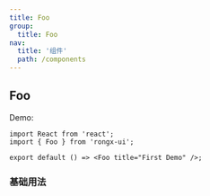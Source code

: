 ```yaml
---
title: Foo
group:
  title: Foo
nav:
  title: '组件'
  path: /components
---
```


## Foo

Demo:

```tsx
import React from 'react';
import { Foo } from 'rongx-ui';

export default () => <Foo title="First Demo" />;
```

### 基础用法

<code src="./demo/test.tsx" />
